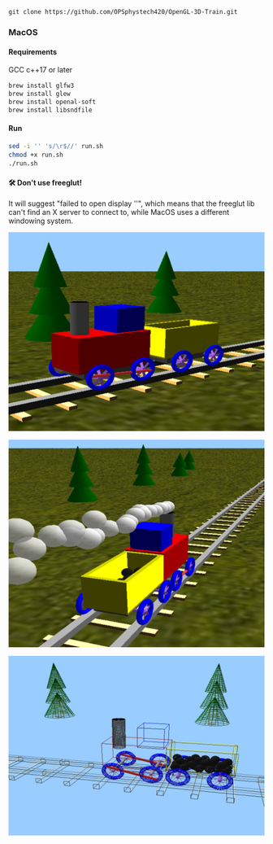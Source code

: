 ```
git clone https://github.com/OPSphystech420/OpenGL-3D-Train.git
```

### MacOS

#### Requirements
GCC c++17 or later
```
brew install glfw3
brew install glew
brew install openal-soft
brew install libsndfile 
```
#### Run
```bash
sed -i '' 's/\r$//' run.sh
chmod +x run.sh
./run.sh
```

#### 🛠️ Don't use freeglut!
It will suggest "failed to open display ''", which means that the freeglut lib can't find an X server to connect to, while MacOS uses a different windowing system.

![White blank editor](/images/img1.png)

![White blank editor](/images/img2.png)

![White blank editor](/images/img3.png)
